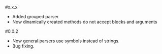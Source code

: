 #x.x.x
 * Added grouped parser
 * Now dinamically created methods do not accept blocks and arguments

#0.0.2
 * Now general parsers use symbols instead of strings.
 * Bug fixing.
